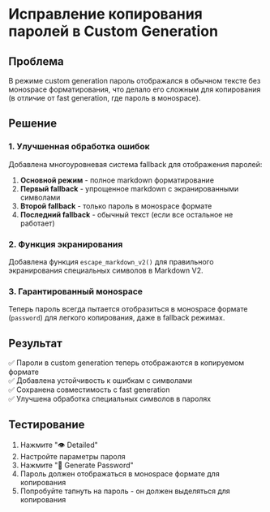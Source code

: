 # Исправление копирования паролей в Custom Generation

## Проблема
В режиме custom generation пароль отображался в обычном тексте без монospace форматирования, что делало его сложным для копирования (в отличие от fast generation, где пароль в монospace).

## Решение

### 1. Улучшенная обработка ошибок
Добавлена многоуровневая система fallback для отображения паролей:

1. **Основной режим** - полное markdown форматирование
2. **Первый fallback** - упрощенное markdown с экранированными символами
3. **Второй fallback** - только пароль в монospace формате
4. **Последний fallback** - обычный текст (если все остальное не работает)

### 2. Функция экранирования
Добавлена функция `escape_markdown_v2()` для правильного экранирования специальных символов в Markdown V2.

### 3. Гарантированный монospace
Теперь пароль всегда пытается отобразиться в монospace формате (`password`) для легкого копирования, даже в fallback режимах.

## Результат
✅ Пароли в custom generation теперь отображаются в копируемом формате  
✅ Добавлена устойчивость к ошибкам с символами  
✅ Сохранена совместимость с fast generation  
✅ Улучшена обработка специальных символов в паролях  

## Тестирование
1. Нажмите "👁 Detailed"
2. Настройте параметры пароля
3. Нажмите "🔐 Generate Password"
4. Пароль должен отображаться в монospace формате для копирования
5. Попробуйте тапнуть на пароль - он должен выделяться для копирования
